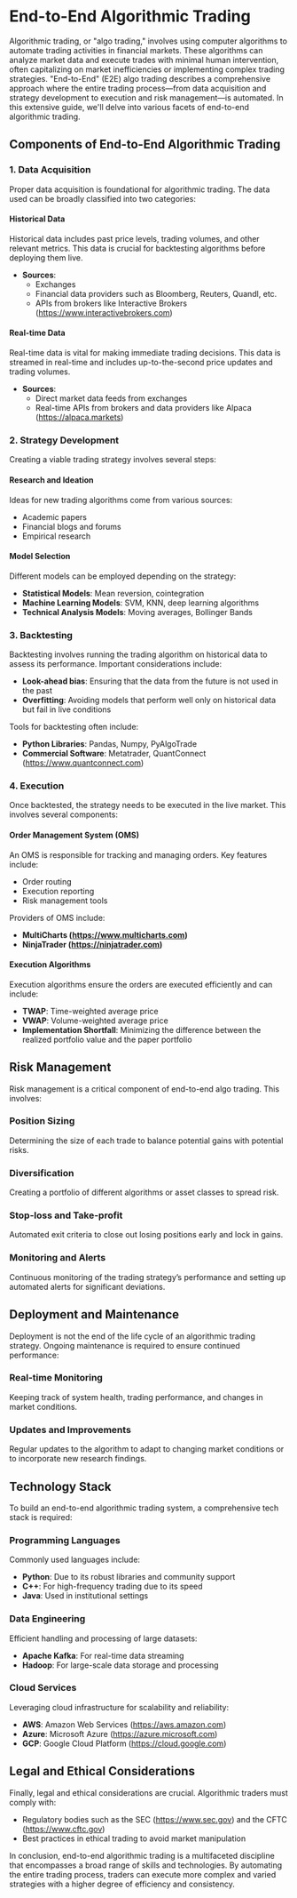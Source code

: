 # End-to-End Algorithmic Trading

Algorithmic trading, or "algo trading," involves using computer algorithms to automate trading activities in financial markets. These algorithms can analyze market data and execute trades with minimal human intervention, often capitalizing on market inefficiencies or implementing complex trading strategies. "End-to-End" (E2E) algo trading describes a comprehensive approach where the entire trading process—from data acquisition and strategy development to execution and risk management—is automated. In this extensive guide, we'll delve into various facets of end-to-end algorithmic trading.

## Components of End-to-End Algorithmic Trading

### 1. Data Acquisition

Proper data acquisition is foundational for algorithmic trading. The data used can be broadly classified into two categories:

#### Historical Data

Historical data includes past price levels, trading volumes, and other relevant metrics. This data is crucial for backtesting algorithms before deploying them live. 

* **Sources**: 
  * Exchanges
  * Financial data providers such as Bloomberg, Reuters, Quandl, etc.
  * APIs from brokers like Interactive Brokers (https://www.interactivebrokers.com)

#### Real-time Data

Real-time data is vital for making immediate trading decisions. This data is streamed in real-time and includes up-to-the-second price updates and trading volumes.

* **Sources**:
  * Direct market data feeds from exchanges
  * Real-time APIs from brokers and data providers like Alpaca (https://alpaca.markets)

### 2. Strategy Development

Creating a viable trading strategy involves several steps:

#### Research and Ideation

Ideas for new trading algorithms come from various sources:
* Academic papers
* Financial blogs and forums
* Empirical research

#### Model Selection

Different models can be employed depending on the strategy:
* **Statistical Models**: Mean reversion, cointegration
* **Machine Learning Models**: SVM, KNN, deep learning algorithms
* **Technical Analysis Models**: Moving averages, Bollinger Bands

### 3. Backtesting

Backtesting involves running the trading algorithm on historical data to assess its performance. Important considerations include:

* **Look-ahead bias**: Ensuring that the data from the future is not used in the past
* **Overfitting**: Avoiding models that perform well only on historical data but fail in live conditions

Tools for backtesting often include:
* **Python Libraries**: Pandas, Numpy, PyAlgoTrade
* **Commercial Software**: Metatrader, QuantConnect (https://www.quantconnect.com)

### 4. Execution

Once backtested, the strategy needs to be executed in the live market. This involves several components:

#### Order Management System (OMS)

An OMS is responsible for tracking and managing orders. Key features include:
* Order routing
* Execution reporting
* Risk management tools

Providers of OMS include:
* **MultiCharts (https://www.multicharts.com)**
* **NinjaTrader (https://ninjatrader.com)**

#### Execution Algorithms

Execution algorithms ensure the orders are executed efficiently and can include:
* **TWAP**: Time-weighted average price
* **VWAP**: Volume-weighted average price
* **Implementation Shortfall**: Minimizing the difference between the realized portfolio value and the paper portfolio

## Risk Management

Risk management is a critical component of end-to-end algo trading. This involves:

### Position Sizing

Determining the size of each trade to balance potential gains with potential risks.

### Diversification

Creating a portfolio of different algorithms or asset classes to spread risk.

### Stop-loss and Take-profit

Automated exit criteria to close out losing positions early and lock in gains.

### Monitoring and Alerts

Continuous monitoring of the trading strategy’s performance and setting up automated alerts for significant deviations.

## Deployment and Maintenance

Deployment is not the end of the life cycle of an algorithmic trading strategy. Ongoing maintenance is required to ensure continued performance:

### Real-time Monitoring

Keeping track of system health, trading performance, and changes in market conditions.

### Updates and Improvements

Regular updates to the algorithm to adapt to changing market conditions or to incorporate new research findings.

## Technology Stack

To build an end-to-end algorithmic trading system, a comprehensive tech stack is required:

### Programming Languages

Commonly used languages include:
* **Python**: Due to its robust libraries and community support
* **C++**: For high-frequency trading due to its speed
* **Java**: Used in institutional settings

### Data Engineering

Efficient handling and processing of large datasets:
* **Apache Kafka**: For real-time data streaming
* **Hadoop**: For large-scale data storage and processing

### Cloud Services

Leveraging cloud infrastructure for scalability and reliability:
* **AWS**: Amazon Web Services (https://aws.amazon.com)
* **Azure**: Microsoft Azure (https://azure.microsoft.com)
* **GCP**: Google Cloud Platform (https://cloud.google.com)

## Legal and Ethical Considerations

Finally, legal and ethical considerations are crucial. Algorithmic traders must comply with:
* Regulatory bodies such as the SEC (https://www.sec.gov) and the CFTC (https://www.cftc.gov)
* Best practices in ethical trading to avoid market manipulation

In conclusion, end-to-end algorithmic trading is a multifaceted discipline that encompasses a broad range of skills and technologies. By automating the entire trading process, traders can execute more complex and varied strategies with a higher degree of efficiency and consistency.